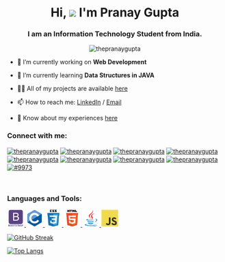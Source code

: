 <h1 align="center">Hi, <img src="https://github.com/TheDudeThatCode/TheDudeThatCode/blob/master/Assets/Hi.gif" width="35px"> I'm Pranay Gupta</h1>
<h3 align="center">I am an Information Technology Student from India.</h3>
<p align="center"> <img src="https://komarev.com/ghpvc/?username=thepranaygupta&label=Profile%20views&color=0e75b6&style=flat" alt="thepranaygupta" /> </p>

- 🔭 I’m currently working on **Web Development**

- 🌱 I’m currently learning **Data Structures in JAVA**

- 👨‍💻 All of my projects are available [here](https://github.com/thepranaygupta?tab=repositories)

- 📫 How to reach me: [LinkedIn](https://www.linkedin.com/in/thepranaygupta/) / [Email](mailto:pranayguptamain@gmail.com)

- 📄 Know about my experiences [here](https://www.linkedin.com/in/thepranaygupta/)

<h3 align="left">Connect with me:</h3>
<p align="left">
<a href="https://twitter.com/thepranaygupta" target="blank"><img align="center" src="https://cdn.jsdelivr.net/npm/simple-icons@3.0.1/icons/twitter.svg" alt="thepranaygupta" height="30" width="40" /></a>
<a href="https://linkedin.com/in/thepranaygupta" target="blank"><img align="center" src="https://cdn.jsdelivr.net/npm/simple-icons@3.0.1/icons/linkedin.svg" alt="thepranaygupta" height="30" width="40" /></a>
<a href="https://fb.com/thepranaygupta" target="blank"><img align="center" src="https://cdn.jsdelivr.net/npm/simple-icons@3.0.1/icons/facebook.svg" alt="thepranaygupta" height="30" width="40" /></a>
<a href="https://instagram.com/thepranaygupta" target="blank"><img align="center" src="https://cdn.jsdelivr.net/npm/simple-icons@3.0.1/icons/instagram.svg" alt="thepranaygupta" height="30" width="40" /></a>
<a href="https://www.codechef.com/users/thepranaygupta" target="blank"><img align="center" src="https://cdn.jsdelivr.net/npm/simple-icons@3.1.0/icons/codechef.svg" alt="thepranaygupta" height="30" width="40" /></a>
<a href="https://www.hackerrank.com/thepranaygupta" target="blank"><img align="center" src="https://cdn.jsdelivr.net/npm/simple-icons@3.0.1/icons/hackerrank.svg" alt="thepranaygupta" height="30" width="40" /></a>
<a href="https://codeforces.com/profile/thepranaygupta" target="blank"><img align="center" src="https://cdn.jsdelivr.net/npm/simple-icons@3.0.1/icons/codeforces.svg" alt="thepranaygupta" height="30" width="40" /></a>
<a href="https://auth.geeksforgeeks.org/user/thepranaygupta" target="blank"><img align="center" src="https://cdn.jsdelivr.net/npm/simple-icons@3.0.1/icons/geeksforgeeks.svg" alt="thepranaygupta" height="30" width="40" /></a>
<a href="https://discord.gg/#9973" target="blank"><img align="center" src="https://cdn.jsdelivr.net/npm/simple-icons@3.0.1/icons/discord.svg" alt="#9973" height="30" width="40" /></a>
</p>

<br>
<h3 align="left">Languages and Tools:</h3>
<p align="left"> <a href="https://getbootstrap.com" target="_blank"> <img src="https://raw.githubusercontent.com/devicons/devicon/master/icons/bootstrap/bootstrap-plain-wordmark.svg" alt="bootstrap" width="40" height="40"/> </a> <a href="https://www.cprogramming.com/" target="_blank"> <img src="https://raw.githubusercontent.com/devicons/devicon/master/icons/c/c-original.svg" alt="c" width="40" height="40"/> </a> <a href="https://www.w3schools.com/css/" target="_blank"> <img src="https://raw.githubusercontent.com/devicons/devicon/master/icons/css3/css3-original-wordmark.svg" alt="css3" width="40" height="40"/> </a> <a href="https://www.w3.org/html/" target="_blank"> <img src="https://raw.githubusercontent.com/devicons/devicon/master/icons/html5/html5-original-wordmark.svg" alt="html5" width="40" height="40"/> </a> <a href="https://www.java.com" target="_blank"> <img src="https://raw.githubusercontent.com/devicons/devicon/master/icons/java/java-original.svg" alt="java" width="40" height="40"/> </a> <a href="https://developer.mozilla.org/en-US/docs/Web/JavaScript" target="_blank"> <img src="https://raw.githubusercontent.com/devicons/devicon/master/icons/javascript/javascript-original.svg" alt="javascript" width="40" height="40"/> </a> </p>

[![GitHub Streak](https://github-readme-streak-stats.herokuapp.com/?user=thepranaygupta)](https://github.com/thepranaygupta)

[![Top Langs](https://github-readme-stats.vercel.app/api/top-langs/?username=thepranaygupta&layout=compact)](https://github.com/thepranaygupta)
